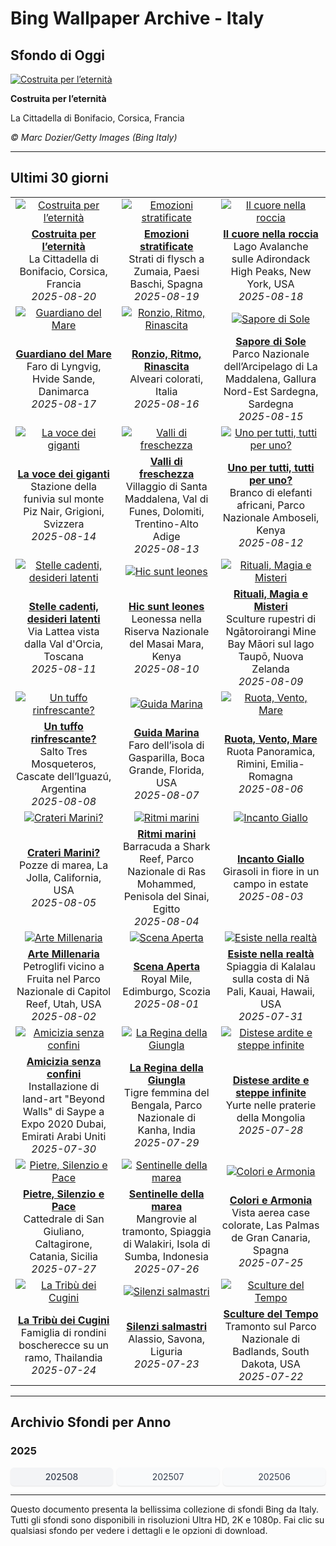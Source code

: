 # Bing Wallpaper Archive - Italy

## Sfondo di Oggi

[![Costruita per l’eternità](https://www.bing.com/th?id=OHR.CitadelBonifacio_IT-IT3373229957_UHD.jpg&pid=hp&w=2560)](https://bing.codexun.com/it/detail/20250820)

**Costruita per l’eternità**

La Cittadella di Bonifacio, Corsica, Francia

*© Marc Dozier/Getty Images (Bing Italy)*

---

## Ultimi 30 giorni

| | | |
|:---:|:---:|:---:|
| [![Costruita per l’eternità](https://www.bing.com/th?id=OHR.CitadelBonifacio_IT-IT3373229957_UHD.jpg&pid=hp&w=2560)](https://bing.codexun.com/it/detail/20250820) | [![Emozioni stratificate](https://www.bing.com/th?id=OHR.GipuzcoaSummer_IT-IT3301652373_UHD.jpg&pid=hp&w=2560)](https://bing.codexun.com/it/detail/20250819) | [![Il cuore nella roccia](https://www.bing.com/th?id=OHR.AvalancheLake_IT-IT9962796758_UHD.jpg&pid=hp&w=2560)](https://bing.codexun.com/it/detail/20250818) | 
| **[Costruita per l’eternità](https://bing.codexun.com/it/detail/20250820)**<br>La Cittadella di Bonifacio, Corsica, Francia<br>*2025-08-20* | **[Emozioni stratificate](https://bing.codexun.com/it/detail/20250819)**<br>Strati di flysch a Zumaia, Paesi Baschi, Spagna<br>*2025-08-19* | **[Il cuore nella roccia](https://bing.codexun.com/it/detail/20250818)**<br>Lago Avalanche sulle Adirondack High Peaks, New York, USA<br>*2025-08-18* | 
| [![Guardiano del Mare](https://www.bing.com/th?id=OHR.LyngvigLighthouse_IT-IT3166242120_UHD.jpg&pid=hp&w=2560)](https://bing.codexun.com/it/detail/20250817) | [![Ronzio, Ritmo, Rinascita](https://www.bing.com/th?id=OHR.ColorfulBeehives_IT-IT3102989336_UHD.jpg&pid=hp&w=2560)](https://bing.codexun.com/it/detail/20250816) | [![Sapore di Sole](https://www.bing.com/th?id=OHR.LaMaddalenaSardegna_IT-IT3035454950_UHD.jpg&pid=hp&w=2560)](https://bing.codexun.com/it/detail/20250815) | 
| **[Guardiano del Mare](https://bing.codexun.com/it/detail/20250817)**<br>Faro di Lyngvig, Hvide Sande, Danimarca<br>*2025-08-17* | **[Ronzio, Ritmo, Rinascita](https://bing.codexun.com/it/detail/20250816)**<br>Alveari colorati, Italia<br>*2025-08-16* | **[Sapore di Sole](https://bing.codexun.com/it/detail/20250815)**<br>Parco Nazionale dell’Arcipelago di La Maddalena, Gallura Nord-Est Sardegna, Sardegna<br>*2025-08-15* | 
| [![La voce dei giganti](https://www.bing.com/th?id=OHR.PizNairPeak_IT-IT2958589125_UHD.jpg&pid=hp&w=2560)](https://bing.codexun.com/it/detail/20250814) | [![Valli di freschezza](https://www.bing.com/th?id=OHR.SantaMaddalena_IT-IT2896067117_UHD.jpg&pid=hp&w=2560)](https://bing.codexun.com/it/detail/20250813) | [![Uno per tutti, tutti per uno?](https://www.bing.com/th?id=OHR.KenyaElephants_IT-IT2826374695_UHD.jpg&pid=hp&w=2560)](https://bing.codexun.com/it/detail/20250812) | 
| **[La voce dei giganti](https://bing.codexun.com/it/detail/20250814)**<br>Stazione della funivia sul monte Piz Nair, Grigioni, Svizzera<br>*2025-08-14* | **[Valli di freschezza](https://bing.codexun.com/it/detail/20250813)**<br>Villaggio di Santa Maddalena, Val di Funes, Dolomiti, Trentino-Alto Adige<br>*2025-08-13* | **[Uno per tutti, tutti per uno?](https://bing.codexun.com/it/detail/20250812)**<br>Branco di elefanti africani, Parco Nazionale Amboseli, Kenya<br>*2025-08-12* | 
| [![Stelle cadenti, desideri latenti](https://www.bing.com/th?id=OHR.StelleSanLorenzo_IT-IT2737058274_UHD.jpg&pid=hp&w=2560)](https://bing.codexun.com/it/detail/20250811) | [![Hic sunt leones](https://www.bing.com/th?id=OHR.LionessKenya_IT-IT2680402991_UHD.jpg&pid=hp&w=2560)](https://bing.codexun.com/it/detail/20250810) | [![Rituali, Magia e Misteri](https://www.bing.com/th?id=OHR.MaoriRock_IT-IT5330765111_UHD.jpg&pid=hp&w=2560)](https://bing.codexun.com/it/detail/20250809) | 
| **[Stelle cadenti, desideri latenti](https://bing.codexun.com/it/detail/20250811)**<br>Via Lattea vista dalla Val d'Orcia, Toscana<br>*2025-08-11* | **[Hic sunt leones](https://bing.codexun.com/it/detail/20250810)**<br>Leonessa nella Riserva Nazionale del Masai Mara, Kenya<br>*2025-08-10* | **[Rituali, Magia e Misteri](https://bing.codexun.com/it/detail/20250809)**<br>Sculture rupestri di Ngātoroirangi Mine Bay Māori sul lago Taupō, Nuova Zelanda<br>*2025-08-09* | 
| [![Un tuffo rinfrescante?](https://www.bing.com/th?id=OHR.IguazuArgentina_IT-IT2568791763_UHD.jpg&pid=hp&w=2560)](https://bing.codexun.com/it/detail/20250808) | [![Guida Marina](https://www.bing.com/th?id=OHR.GasparillaLight_IT-IT1390366319_UHD.jpg&pid=hp&w=2560)](https://bing.codexun.com/it/detail/20250807) | [![Ruota, Vento, Mare](https://www.bing.com/th?id=OHR.RuotaRimini_IT-IT1297102060_UHD.jpg&pid=hp&w=2560)](https://bing.codexun.com/it/detail/20250806) | 
| **[Un tuffo rinfrescante?](https://bing.codexun.com/it/detail/20250808)**<br>Salto Tres Mosqueteros, Cascate dell’Iguazú, Argentina<br>*2025-08-08* | **[Guida Marina](https://bing.codexun.com/it/detail/20250807)**<br>Faro dell’isola di Gasparilla, Boca Grande, Florida, USA<br>*2025-08-07* | **[Ruota, Vento, Mare](https://bing.codexun.com/it/detail/20250806)**<br>Ruota Panoramica, Rimini, Emilia-Romagna<br>*2025-08-06* | 
| [![Crateri Marini?](https://www.bing.com/th?id=OHR.CaliforniaTidepool_IT-IT9185950611_UHD.jpg&pid=hp&w=2560)](https://bing.codexun.com/it/detail/20250805) | [![Ritmi marini](https://www.bing.com/th?id=OHR.BlackfinBarracuda_IT-IT1143705457_UHD.jpg&pid=hp&w=2560)](https://bing.codexun.com/it/detail/20250804) | [![Incanto Giallo](https://www.bing.com/th?id=OHR.HappySunflower_IT-IT1160856056_UHD.jpg&pid=hp&w=2560)](https://bing.codexun.com/it/detail/20250803) | 
| **[Crateri Marini?](https://bing.codexun.com/it/detail/20250805)**<br>Pozze di marea, La Jolla, California, USA<br>*2025-08-05* | **[Ritmi marini](https://bing.codexun.com/it/detail/20250804)**<br>Barracuda a Shark Reef, Parco Nazionale di Ras Mohammed, Penisola del Sinai, Egitto<br>*2025-08-04* | **[Incanto Giallo](https://bing.codexun.com/it/detail/20250803)**<br>Girasoli in fiore in un campo in estate<br>*2025-08-03* | 
| [![Arte Millenaria](https://www.bing.com/th?id=OHR.FruitaPetroglyphs_IT-IT1255778593_UHD.jpg&pid=hp&w=2560)](https://bing.codexun.com/it/detail/20250802) | [![Scena Aperta](https://www.bing.com/th?id=OHR.EdinburghFringe_IT-IT8835204472_UHD.jpg&pid=hp&w=2560)](https://bing.codexun.com/it/detail/20250801) | [![Esiste nella realtà](https://www.bing.com/th?id=OHR.NaPaliKauai_IT-IT1557569434_UHD.jpg&pid=hp&w=2560)](https://bing.codexun.com/it/detail/20250731) | 
| **[Arte Millenaria](https://bing.codexun.com/it/detail/20250802)**<br>Petroglifi vicino a Fruita nel Parco Nazionale di Capitol Reef, Utah, USA<br>*2025-08-02* | **[Scena Aperta](https://bing.codexun.com/it/detail/20250801)**<br>Royal Mile, Edimburgo, Scozia<br>*2025-08-01* | **[Esiste nella realtà](https://bing.codexun.com/it/detail/20250731)**<br>Spiaggia di Kalalau sulla costa di Nā Pali, Kauai, Hawaii, USA<br>*2025-07-31* | 
| [![Amicizia senza confini](https://www.bing.com/th?id=OHR.SaypeDubai_IT-IT8691118780_UHD.jpg&pid=hp&w=2560)](https://bing.codexun.com/it/detail/20250730) | [![La Regina della Giungla](https://www.bing.com/th?id=OHR.TigerDay_IT-IT8572184729_UHD.jpg&pid=hp&w=2560)](https://bing.codexun.com/it/detail/20250729) | [![Distese ardite e steppe infinite](https://www.bing.com/th?id=OHR.MongoliaYurts_IT-IT8478321001_UHD.jpg&pid=hp&w=2560)](https://bing.codexun.com/it/detail/20250728) | 
| **[Amicizia senza confini](https://bing.codexun.com/it/detail/20250730)**<br>Installazione di land-art "Beyond Walls" di Saype a Expo 2020 Dubai, Emirati Arabi Uniti<br>*2025-07-30* | **[La Regina della Giungla](https://bing.codexun.com/it/detail/20250729)**<br>Tigre femmina del Bengala, Parco Nazionale di Kanha, India<br>*2025-07-29* | **[Distese ardite e steppe infinite](https://bing.codexun.com/it/detail/20250728)**<br>Yurte nelle praterie della Mongolia<br>*2025-07-28* | 
| [![Pietre, Silenzio e Pace](https://www.bing.com/th?id=OHR.CaltagironeSicilia_IT-IT1493069823_UHD.jpg&pid=hp&w=2560)](https://bing.codexun.com/it/detail/20250727) | [![Sentinelle della marea](https://www.bing.com/th?id=OHR.MangroveTwilight_IT-IT8283933203_UHD.jpg&pid=hp&w=2560)](https://bing.codexun.com/it/detail/20250726) | [![Colori e Armonia](https://www.bing.com/th?id=OHR.LasPalmas_IT-IT1381176116_UHD.jpg&pid=hp&w=2560)](https://bing.codexun.com/it/detail/20250725) | 
| **[Pietre, Silenzio e Pace](https://bing.codexun.com/it/detail/20250727)**<br>Cattedrale di San Giuliano, Caltagirone, Catania, Sicilia<br>*2025-07-27* | **[Sentinelle della marea](https://bing.codexun.com/it/detail/20250726)**<br>Mangrovie al tramonto, Spiaggia di Walakiri, Isola di Sumba, Indonesia<br>*2025-07-26* | **[Colori e Armonia](https://bing.codexun.com/it/detail/20250725)**<br>Vista aerea case colorate, Las Palmas de Gran Canaria, Spagna<br>*2025-07-25* | 
| [![La Tribù dei Cugini](https://www.bing.com/th?id=OHR.AshyWoodswallow_IT-IT3849663666_UHD.jpg&pid=hp&w=2560)](https://bing.codexun.com/it/detail/20250724) | [![Silenzi salmastri](https://www.bing.com/th?id=OHR.AlassioLiguria_IT-IT1114546774_UHD.jpg&pid=hp&w=2560)](https://bing.codexun.com/it/detail/20250723) | [![Sculture del Tempo](https://www.bing.com/th?id=OHR.BadlandsSunset_IT-IT3807784060_UHD.jpg&pid=hp&w=2560)](https://bing.codexun.com/it/detail/20250722) | 
| **[La Tribù dei Cugini](https://bing.codexun.com/it/detail/20250724)**<br>Famiglia di rondini boscherecce su un ramo, Thailandia<br>*2025-07-24* | **[Silenzi salmastri](https://bing.codexun.com/it/detail/20250723)**<br>Alassio, Savona, Liguria<br>*2025-07-23* | **[Sculture del Tempo](https://bing.codexun.com/it/detail/20250722)**<br>Tramonto sul Parco Nazionale di Badlands, South Dakota, USA<br>*2025-07-22* | 


---

## Archivio Sfondi per Anno

### 2025
<div style="display: grid; grid-template-columns: repeat(auto-fit, minmax(80px, 1fr)); gap: 6px; margin: 12px 0;">
<a href="https://bing.codexun.com/it/archive/202508" style="padding: 6px 12px; font-size: 14px; border-radius: 6px; box-shadow: 0 1px 2px rgba(0,0,0,0.1); background-color: #f3f4f6; color: #374151; text-decoration: none; text-align: center; transition: background-color 0.2s ease; font-weight: 500;">202508</a>
<a href="https://bing.codexun.com/it/archive/202507" style="padding: 6px 12px; font-size: 14px; border-radius: 6px; box-shadow: 0 1px 2px rgba(0,0,0,0.1); background-color: #f9fafb; color: #374151; text-decoration: none; text-align: center; transition: background-color 0.2s ease;">202507</a>
<a href="https://bing.codexun.com/it/archive/202506" style="padding: 6px 12px; font-size: 14px; border-radius: 6px; box-shadow: 0 1px 2px rgba(0,0,0,0.1); background-color: #f9fafb; color: #374151; text-decoration: none; text-align: center; transition: background-color 0.2s ease;">202506</a>
</div>



---

Questo documento presenta la bellissima collezione di sfondi Bing da Italy. Tutti gli sfondi sono disponibili in risoluzioni Ultra HD, 2K e 1080p. Fai clic su qualsiasi sfondo per vedere i dettagli e le opzioni di download.
